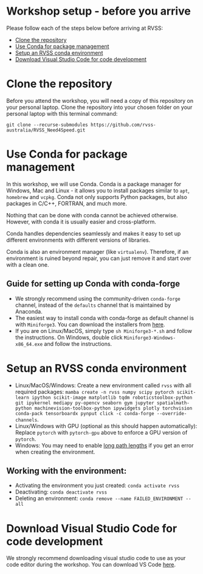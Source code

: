 # Workshop setup - before you arrive

Please follow each of the steps below before arriving at RVSS:
- [Clone the repository](#clone-the-repository)
- [Use Conda for package management](#use-conda-for-package-management)
- [Setup an RVSS conda environment](#setup-an-rvss-conda-environment)
- [Download Visual Studio Code for code development](#download-visual-studio-code-for-code-development)

# Clone the repository
Before you attend the workshop, you will need a copy of this repository on your personal laptop. Clone the repository into your chosen folder on your personal laptop with this terminal command:

`git clone --recurse-submodules https://github.com/rvss-australia/RVSS_Need4Speed.git`

# Use Conda for package management
In this workshop, we will use Conda. Conda is a package manager for Windows, Mac and Linux - it allows you to install packages similar to `apt`, `homebrew` and `vcpkg`. Conda not only supports Python packages, but also packages in C/C++, FORTRAN, and much more.

Nothing that can be done with conda cannot be achieved otherwise. However, with conda it is usually easier and cross-platform.

Conda handles dependencies seamlessly and makes it easy to set up different environments with different versions of libraries.

Conda is also an environment manager (like `virtualenv`). Therefore, if an environment is ruined beyond repair, you can just remove it and start over with a clean one.

## Guide for setting up Conda with conda-forge
- We strongly recommend using the community-driven `conda-forge` channel, instead of the `defaults` channel that is maintained by Anaconda. 
- The easiest way to install conda with conda-forge as default channel is with `Miniforge3`. You can download the installers from [here](https://github.com/conda-forge/miniforge#miniforge3).
- If you are on Linux/MacOS, simply type `sh Miniforge3-*.sh` and follow the instructions. On Windows, double click `Miniforge3-Windows-x86_64.exe` and follow the instructions.

# Setup an RVSS conda environment
- Linux/MacOS/Windows: Create a new environment called `rvss` with all required packages: `mamba create -n rvss numpy scipy pytorch scikit-learn ipython scikit-image matplotlib tqdm roboticstoolbox-python git ipykernel mediapy py-opencv seaborn gym jupyter spatialmath-python machinevision-toolbox-python ipywidgets plotly torchvision conda-pack tensorboardx pynput click -c conda-forge --override-channels`.
- Linux/Windows with GPU (optional as this should happen automatically): Replace `pytorch` with `pytorch-gpu` above to enforce a GPU version of `pytorch`.
- Windows: You may need to enable [long path lengths](https://learn.microsoft.com/en-us/windows/win32/fileio/maximum-file-path-limitation?tabs=powershell#application-manifest-updates-to-declare-long-path-capability) if you get an error when creating the environment.
## Working with the environment:
- Activating the environment you just created: `conda activate rvss`
- Deactivating: `conda deactivate rvss`
- Deleting an environment: `conda remove --name FAILED_ENVIRONMENT --all`

# Download Visual Studio Code for code development
We strongly recommend downloading visual studio code to use as your code editor during the workshop. You can download VS Code [here]( https://code.visualstudio.com/).

